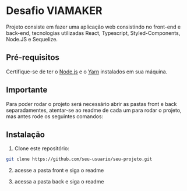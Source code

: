# Desafio VIAMAKER

Projeto consiste em fazer uma aplicação web consistindo no front-end e back-end, tecnologias utilizadas React, Typescript, Styled-Components, Node.JS e Sequelize.

## Pré-requisitos

Certifique-se de ter o [Node.js](https://nodejs.org/) e o [Yarn](https://yarnpkg.com/) instalados em sua máquina.

## Importante

Para poder rodar o projeto será necessário abrir as pastas front e back separadamentes, atentar-se ao readme de cada um para rodar o projeto, mas antes rode os seguintes comandos:

## Instalação

1. Clone este repositório:

```bash
git clone https://github.com/seu-usuario/seu-projeto.git
```

2. acesse a pasta front e siga o readme

3. acessa a pasta back e siga o readme
